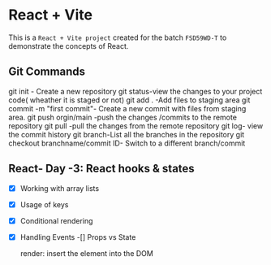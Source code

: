 # React + Vite

This is a `React + Vite project` created for the batch `FSD59WD-T` to demonstrate the concepts of React.

## Git Commands

git init - Create a new repository
git status-view the changes to your project code( wheather it is staged or not)
git add . -Add files to staging area
git commit -m "first commit"- Create a new commit with files from staging area.
git push orgin/main -push the changes /commits to the remote repository
git pull -pull the changes from the remote repository
git log- view the commit history
git branch-List all the branches in the repository
git checkout branchname/commit ID- Switch to a different branch/commit

## React- Day -3: React hooks & states

-[x] Working with array lists
-[x] Usage of keys
-[x] Conditional rendering
-[x] Handling Events
-[] Props vs State
 
  render: insert the element into the DOM
